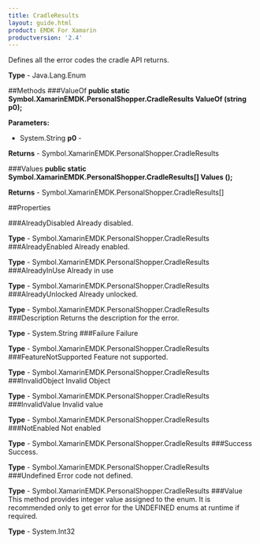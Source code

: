 ```yaml
---
title: CradleResults
layout: guide.html
product: EMDK For Xamarin
productversion: '2.4'
---
```

Defines all the error codes the cradle API returns. 

**Type** - Java.Lang.Enum

##Methods
###ValueOf
**public static Symbol.XamarinEMDK.PersonalShopper.CradleResults ValueOf (string p0);**



**Parameters:** 

* System.String **p0** - 

**Returns** - Symbol.XamarinEMDK.PersonalShopper.CradleResults

###Values
**public static Symbol.XamarinEMDK.PersonalShopper.CradleResults[] Values ();**




**Returns** - Symbol.XamarinEMDK.PersonalShopper.CradleResults[]

##Properties

###AlreadyDisabled
Already disabled.

**Type** - Symbol.XamarinEMDK.PersonalShopper.CradleResults
###AlreadyEnabled
Already enabled.

**Type** - Symbol.XamarinEMDK.PersonalShopper.CradleResults
###AlreadyInUse
Already in use

**Type** - Symbol.XamarinEMDK.PersonalShopper.CradleResults
###AlreadyUnlocked
Already unlocked.


**Type** - Symbol.XamarinEMDK.PersonalShopper.CradleResults
###Description
Returns the description for the error.

**Type** - System.String
###Failure
Failure

**Type** - Symbol.XamarinEMDK.PersonalShopper.CradleResults
###FeatureNotSupported
Feature not supported.

**Type** - Symbol.XamarinEMDK.PersonalShopper.CradleResults
###InvalidObject
Invalid Object

**Type** - Symbol.XamarinEMDK.PersonalShopper.CradleResults
###InvalidValue
Invalid value

**Type** - Symbol.XamarinEMDK.PersonalShopper.CradleResults
###NotEnabled
Not enabled


**Type** - Symbol.XamarinEMDK.PersonalShopper.CradleResults
###Success
Success.

**Type** - Symbol.XamarinEMDK.PersonalShopper.CradleResults
###Undefined
Error code not defined.

**Type** - Symbol.XamarinEMDK.PersonalShopper.CradleResults
###Value
This method provides integer value assigned to the enum. It is recommended only to get error for the UNDEFINED enums at runtime if required.

**Type** - System.Int32






